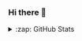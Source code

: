 ### Hi there 👋

<details>
  <summary>:zap: GitHub Stats</summary>
  <br>
  <img align="left" alt="ashutoshanand139's GitHub Stats" src="https://github-readme-stats.vercel.app/api?username=ashutoshanand139&show_icons=true&theme=gruvbox" />
</details>

